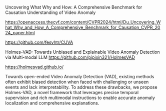 


Uncovering What Why and How: A Comprehensive Benchmark for Causation Understanding of Video Anomaly

https://openaccess.thecvf.com/content/CVPR2024/html/Du_Uncovering_What_Why_and_How_A_Comprehensive_Benchmark_for_Causation_CVPR_2024_paper.html

https://github.com/fesvhtr/CUVA





Holmes-VAD: Towards Unbiased and Explainable Video Anomaly Detection via Multi-modal LLM
https://github.com/pipixin321/HolmesVAD

https://holmesvad.github.io/

Towards open-ended Video Anomaly Detection (VAD), existing methods often exhibit biased detection when faced with challenging or unseen events and lack interpretability. To address these drawbacks, we propose Holmes-VAD, a novel framework that leverages precise temporal supervision and rich multimodal instructions to enable accurate anomaly localization and comprehensive explanations.
